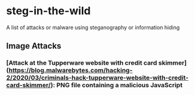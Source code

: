 # steg-in-the-wild
A list of attacks or malware using steganography or information hiding

## Image Attacks

### [Attack at the Tupperware website with credit card skimmer] (https://blog.malwarebytes.com/hacking-2/2020/03/criminals-hack-tupperware-website-with-credit-card-skimmer/): PNG file containing a malicious JavaScript 
